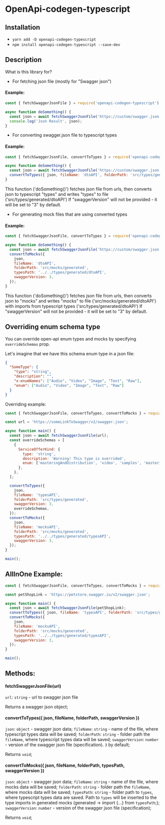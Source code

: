 # OpenApi-codegen-typescript

## Installation

- `yarn add -D openapi-codegen-typescript`
- `npm install openapi-codegen-typescript --save-dev`

## Description

What is this library for?

- For fetching json file (mostly for "Swagger json")

#### Example:

```javascript
const { fetchSwaggerJsonFile } = require('openapi-codegen-typescript');

async function doSomething() {
  const json = await fetchSwaggerJsonFile('https://custom/swagger.json');
  console.log('Json Result', json);
}
```

- For converting swagger.json file to typescript types

#### Example:

```javascript
const { fetchSwaggerJsonFile, convertToTypes } = require('openapi-codegen-typescript');

async function doSomething() {
  const json = await fetchSwaggerJsonFile('https://custom/swagger.json');
  convertToTypes({ json, fileName: 'dtoAPI', folderPath: 'src/types/generated', swaggerVersion: 3 });
}
```

This function ('doSomething()') fetches json file from urls, then converts json
to typescript "types" and writes "types" to file ('src/types/generated/dtoAPI')
If "swaggerVersion" will not be provided - it will be set to "3" by default.

- For generating mock files that are using converted types

#### Example:

```javascript
const { fetchSwaggerJsonFile, convertToTypes } = require('openapi-codegen-typescript');

async function doSomething() {
  const json = await fetchSwaggerJsonFile('https://custom/swagger.json');
  convertToMocks({
    json,
    fileName: 'dtoAPI',
    folderPath: 'src/mocks/generated',
    typesPath: '../../types/generated/dtoAPI',
    swaggerVersion: 3,
  });
}
```

This function ('doSomething()') fetches json file from urls, then converts json to "mocks" and writes "mocks" to file
('src/mocks/generated/dtoAPI') with imports from typescript types ('src/types/generated/dtoAPI')
If "swaggerVersion" will not be provided - it will be set to "3" by default.

## Overriding enum schema type

You can override open-api enum types and mocks by specifying `overrideSchemas` prop.

Let's imagine that we have this schema enum type in a json file:

```json
{
  "SomeType": {
    "type": "string",
    "description": "",
    "x-enumNames": ["Audio", "Video", "Image", "Text", "Raw"],
    "enum": ["Audio", "Video", "Image", "Text", "Raw"]
  }
}
```

Overriding example:

```javascript
const { fetchSwaggerJsonFile, convertToTypes, convertToMocks } = require('openapi-codegen-typescript');

const url = 'https://someLinkToSwagger/v2/swagger.json';

async function main() {
  const json = await fetchSwaggerJsonFile(url);
  const overrideSchemas = [
    {
      ServiceOfferKind: {
        type: 'string',
        description: 'Warning! This type is overrided',
        enum: ['masteringAndDistribution', 'video', 'samples', 'mastering', 'distribution', 'sessions'],
      },
    },
  ];

  convertToTypes({
    json,
    fileName: 'typesAPI',
    folderPath: 'src/types/generated',
    swaggerVersion: 3,
    overrideSchemas,
  });
  convertToMocks({
    json,
    fileName: 'mocksAPI',
    folderPath: 'src/mocks/generated',
    typesPath: '../../types/generated/typesAPI',
    swaggerVersion: 3,
  });
}

main();
```

## AllInOne Example:

```javascript
const { fetchSwaggerJsonFile, convertToTypes, convertToMocks } = require('openapi-codegen-typescript');

const petShopLink = 'https://petstore.swagger.io/v2/swagger.json';

async function main() {
  const json = await fetchSwaggerJsonFile(petShopLink);
  convertToTypes({ json, fileName: 'typesAPI', folderPath: 'src/types/generated', swaggerVersion: 3 });
  convertToMocks({
    json,
    fileName: 'mocksAPI',
    folderPath: 'src/mocks/generated',
    typesPath: '../../types/generated/typesAPI',
    swaggerVersion: 3,
  });
}

main();
```

## Methods:

#### fetchSwaggerJsonFile(url)

`url`: `string` - url to swagger json file

Returns a swagger json object;

#### convertToTypes({ json, fileName, folderPath, swaggerVersion })

`json`: `object` - swagger json data;
`fileName`: `string` - name of the file, where typescript types data will be saved;
`folderPath`: `string` - folder path the `fileName`, where typescript types data will be saved;
`swaggerVersion`: `number` - version of the swagger json file (specification). `3` by default;

Returns `void`;

#### convertToMocks({ json, fileName, folderPath, typesPath, swaggerVersion })

`json`: `object` - swagger json data;
`fileName`: `string` - name of the file, where mocks data will be saved;
`folderPath`: `string` - folder path the `fileName`, where mocks data will be saved;
`typesPath`: `string` - folder path to `types`, where typescript types data are saved.
Path to `types` will be inserted to the type imports in generated mocks (generated -> import {...} from `typesPath`;);
`swaggerVersion`: `number` - version of the swagger json file (specification);

Returns `void`;
